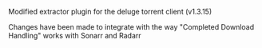 Modified extractor plugin for the deluge torrent client (v1.3.15)

Changes have been made to integrate with the way "Completed Download Handling" works with Sonarr and Radarr